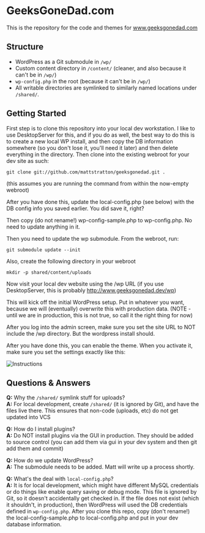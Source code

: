 # GeeksGoneDad.com

This is the repository for the code and themes for www.geeksgonedad.com

## Structure

* WordPress as a Git submodule in `/wp/`
* Custom content directory in `/content/` (cleaner, and also because it can't be in `/wp/`)
* `wp-config.php` in the root (because it can't be in `/wp/`)
* All writable directories are symlinked to similarly named locations under `/shared/`.

## Getting Started

First step is to clone this repository into your local dev workstation. I like to use DesktopServer for this, and if you do as well, the best way to do this is to create a new local WP install, and then copy the DB information somewhere (so you don't lose it, you'll need it later) and then delete everything in the directory. Then clone into the existing webroot for your dev site as such:

	git clone git://github.com/mattstratton/geeksgonedad.git .
	
(this assumes you are running the command from within the now-empty webroot)

After you have done this, update the local-config.php (see below) with the DB config info you saved earlier. You did save it, right?

Then copy (do not rename!) wp-config-sample.php to wp-config.php. No need to update anything in it.

Then you need to update the wp submodule. From the webroot, run:

	git submodule update --init
	
Also, create the following directory in your webroot

	mkdir -p shared/content/uploads
	
Now visit your local dev website using the /wp URL (if you use DesktopServer, this is probably http://www.geeksgonedad.dev/wp)

This will kick off the initial WordPress setup. Put in whatever you want, because we will (eventually) overwrite this with production data. (NOTE - until we are in production, this is not true, so call it the right thing for now)

After you log into the admin screen, make sure you set the site URL to NOT include the /wp directory. But the wordpress install should.

After you have done this, you can enable the theme. When you activate it, make sure you set the settings exactly like this:

![Instructions](http://i.imgur.com/evJJCLE.png)


## Questions & Answers

**Q:** Why the `/shared/` symlink stuff for uploads?  
**A:** For local development, create `/shared/` (it is ignored by Git), and have the files live there. This ensures that non-code (uploads, etc) do not get updated into VCS

**Q:** How do I install plugins?  
**A:** Do NOT install plugins via the GUI in production. They should be added to source control (you can add them via gui in your dev system and then git add them and commit)

**Q:** How do we update WordPress?  
**A:** The submodule needs to be added. Matt will write up a process shortly.

**Q:** What's the deal with `local-config.php`?  
**A:** It is for local development, which might have different MySQL credentials or do things like enable query saving or debug mode. This file is ignored by Git, so it doesn't accidentally get checked in. If the file does not exist (which it shouldn't, in production), then WordPress will used the DB credentials defined in `wp-config.php`. After you clone this repo, copy (don't rename!) the local-config-sample.php to local-config.php and put in your dev database information.

